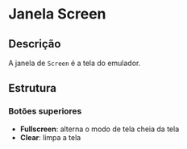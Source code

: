 # Janela Screen

## Descrição

A janela de `Screen` é a tela do emulador.

## Estrutura

### Botões superiores
- **Fullscreen**: alterna o modo de tela cheia da tela
- **Clear**: limpa a tela
